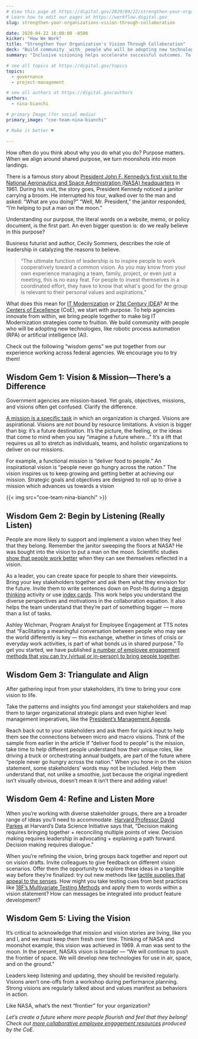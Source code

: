 ```yaml
---
# View this page at https://digital.gov/2020/04/22/strengthen-your-organizations-vision-through-collaboration
# Learn how to edit our pages at https://workflow.digital.gov
slug: strengthen-your-organizations-vision-through-collaboration

date: 2020-04-22 16:00:00 -0500
kicker: "How We Work"
title: "Strengthen Your Organization's Vision Through Collaboration"
deck: "Build community _with_ people who will be adopting new technologies."
summary: "Inclusive visioning helps accelerate successful outcomes. To help agencies innovate from within, bring people together to make big IT Modernization strategies come to fruition."

# see all topics at https://digital.gov/topics
topics:
  - governance
  - project-management

# see all authors at https://digital.gov/authors
authors:
  - nina-bianchi

# primary Image (for social media)
primary_image: "coe-team-nina-bianchi"

# Make it better ♥

---
```


How often do you think about why you do what you do? Purpose matters. When we align around shared purpose, we turn moonshots into moon landings. 

There is a famous story about [President John F. Kennedy’s first visit to the National Aeronautics and Space Administration (NASA) headquarters](https://www.ncbi.nlm.nih.gov/pmc/articles/PMC5626826/) in 1961. During his visit, the story goes, President Kennedy noticed a janitor carrying a broom. He interrupted his tour, walked over to the man and asked: “What are you doing?” “Well, Mr. President,” the janitor responded, “I’m helping to put a man on the moon.”

Understanding our purpose, the literal words on a website, memo, or policy document, is the first part. An even bigger question is: do we really believe in this purpose? 

Business futurist and author, Cecily Sommers, describes the role of leadership in catalyzing the reasons to believe.

> “The ultimate function of leadership is to inspire people to work cooperatively toward a common vision. As you may know from your own experience managing a team, family, project, or even just a meeting, this is no easy feat. For people to invest themselves in a coordinated effort, they have to know that what's good for the group is relevant to their personal values and aspirations.”

What does this mean for [IT Modernization](https://www.meritalk.com/articles/gsas-cheriyan-it-modernization-not-just-about-tech/) or [21st Century IDEA](https://digital.gov/resources/21st-century-integrated-digital-experience-act/)? At the [Centers of Excellence](https://coe.gsa.gov/) (CoE), we start with purpose. To help agencies innovate from within, we bring people together to make big IT Modernization strategies come to fruition. We build community with people who will be adopting new technologies, like robotic process automation (RPA) or artificial intelligence (AI). 

Check out the following “wisdom gems” we put together from our experience working across federal agencies. We encourage you to try them!

## Wisdom Gem 1: Vision & Mission&mdash;There’s a Difference

Government agencies are mission-based. Yet goals, objectives, missions, and visions often get confused. Clarify the difference.  

[A mission is a specific task](https://www.merriam-webster.com/dictionary/mission) in which an organization is charged. Visions are aspirational. Visions are not bound by resource limitations. A vision is bigger than big: it’s a future destination. It’s the picture, the feeling, or the ideas that come to mind when you say “imagine a future where…”  It’s a lift that requires us all to stretch as individuals, teams, and holistic organizations to deliver on our missions. 

For example, a functional mission is “deliver food to people.” An inspirational vision is “people never go hungry across the nation.” The vision inspires us to keep growing and getting better at achieving our mission. Strategic goals and objectives are designed to roll up to drive a mission which advances us towards a vision 

{{< img src="coe-team-nina-bianchi" >}}

## Wisdom Gem 2: Begin by Listening (Really Listen)

People are more likely to support and implement a vision when they feel that they belong. Remember the janitor sweeping the floors at NASA? He was bought into the vision to put a man on the moon. Scientific studies [show that people work better](https://www.ncbi.nlm.nih.gov/pmc/articles/PMC5999113/) when they can see themselves reflected in a vision. 

As a leader, you can create space for people to share their viewpoints. Bring your key stakeholders together and ask them what they envision for the future. Invite them to write sentences down on Post-Its during a [design thinking](https://digital.gov/event/2018/07/26/civic-service-design-tools-tactics/) activity or use [index cards](https://medium.com/@NinaFuture/indexing-the-future-890206351b6b). This work helps you understand the diverse perspectives and motivations in the collaboration equation. It also helps the team understand that they’re part of something bigger — more than a list of tasks. 

Ashley Wichman, Program Analyst for Employee Engagement at TTS notes that “Facilitating a meaningful conversation between people who may see the world differently is key — this exchange, whether in times of crisis or everyday work activities, is part of what bonds us in shared purpose.” To get you started, we have published [a number of employee engagement methods that you can try (virtual or in-person) to bring people together](https://digital.gov/2020/01/22/10-employee-engagement-experiences-foster-collaboration/). 

## Wisdom Gem 3: Triangulate and Align

After gathering input from your stakeholders, it’s time to bring your core vision to life. 

Take the patterns and insights you find amongst your stakeholders and map them to larger organizational strategic plans and even higher level management imperatives, like the [President’s Management Agenda](https://www.whitehouse.gov/omb/management/pma/). 

Reach back out to your stakeholders and ask them for quick input  to help them see the connections between micro and macro visions. Think of the sample from earlier in the article If “deliver food to people” is the mission, take time to help different people understand how their unique roles, like driving a truck or orchestrating annual budgets, are part of the future where “people never go hungry across the nation.” When you hone in on the vision statement, some stakeholders’ words may not be included. Help them understand that, not unlike a smoothie, just because the original ingredient isn’t visually obvious, doesn’t mean it isn’t there and adding value!

## Wisdom Gem 4: Refine and Listen More 

When you’re working with diverse stakeholder groups, there are a broader range of ideas you’ll need to accommodate. [Harvard Professor David Parkes](https://datascience.harvard.edu/people/david-c-parkes) at Harvard’s Data Science Initiative says that, “Decision making requires bringing together + reconciling multiple points of view.  Decision making requires leadership in advocating + explaining a path forward. Decision making requires dialogue.” 

When you’re refining the vision, bring groups back together and report out on vision drafts. Invite colleagues to give feedback on different vision scenarios. Offer them the opportunity to explore these ideas in a tangible way before they’re finalized: try out new methods like [tactile supplies that appeal to the senses](https://digital.gov/2019/08/21/prototyping-engagement-workshops/). How might you take testing cues from best practices like [18F’s Multivariate Testing Methods](https://methods.18f.gov/validate/multivariate-testing/) and apply them to words within a vision statement? How can messages be integrated into product feature development?

## Wisdom Gem 5: Living the Vision 

It’s critical to acknowledge that mission and vision stories are living, like you and I, and we must keep them fresh over time. Thinking of NASA and moonshot example, this vision was achieved in 1969. A man was sent to the moon. In the present, NASA’s vision is broader —  “We will continue to push the frontier of space. We will develop new technologies for use in air, space, and on the ground.” 

Leaders keep listening and updating, they should be revisited regularly. Visions aren’t one-offs from a workshop during performance planning. Strong visions are regularly talked about and values manifest as behaviors in action. 

Like NASA, what’s the next “frontier” for your organization? 

_Let’s create a future where more people flourish and feel that they belong! Check out [more collaborative employee engagement resources](https://coe.gsa.gov/press/updates.html) produced by the CoE._ 
